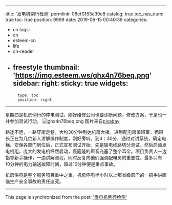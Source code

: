 
---
title: '发电机例行检测'
permlink: 06ef0183e39e8
catalog: true
toc_nav_num: true
toc: true
position: 9999
date: 2019-06-15 00:40:39
categories:
- cn
tags:
- cn
- esteem-cn
- life
- cn-reader
- freestyle
thumbnail: 'https://img.esteem.ws/ghx4n76beq.png'
sidebar:
    right:
        sticky: true
widgets:
    -
        type: toc
        position: right
---


星期四是机房例行的停电测试，刚好维修公司也要诊断问题，修改方案，于是也一并参加测试行动。
![ghx4n76beq.png](https://img.esteem.ws/ghx4n76beq.png)
图片来自[pixabay](https://pixabay.com/zh/photos/%E9%87%91%E5%B1%9E%E9%97%A8-%E9%97%A8-%E5%AE%89%E5%85%A8-%E5%85%A5%E4%BE%B5%E6%A3%80%E6%B5%8B-669215/)

路途不远，一路穿街走巷，大约30分钟到达机房大楼。进到配电房值班室，杨班长正在为几位新人讲解操作制度，刚好旁听。到4：30分，通过对讲系统，确定电梯、安保各部门到位后，正式宣布测试开始。先是输电线路切分测试。然后启动发电机组，庞大的发电机怦然启动，轰隆隆的声音充塞了整个耳朵。项目负责人一边指导新手操作，一边讲解流程，同时反复向他们强调配电房的重要性，最多只有10分钟的电力输送故障时间，超过10分钟便是重点事故。

机房供电是整个服务项目重中之重，机房停电半小时以上那省级部门的一把手讲面临生产安全事故的责任追究。

- - -

This page is synchronized from the post: ['发电机例行检测'](https://steemit.com/@m18207319997/06ef0183e39e8)

